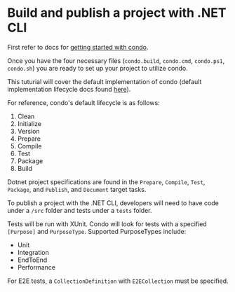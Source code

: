 # Build and publish a project with .NET CLI

First refer to docs for [getting started with condo][get-started].

Once you have the four necessary files (`condo.build`, `condo.cmd`, `condo.ps1`, `condo.sh`) you are ready to set up
your project to utilize condo.

This tuturial will cover the default implementation of condo (default implementation lifecycle docs found
[here][lifecycle]).

For reference, condo's default lifecycle is as follows:

1. Clean
2. Initialize
3. Version
4. Prepare
5. Compile
6. Test
7. Package
8. Build

Dotnet project specifications are found in the `Prepare`, `Compile`, `Test`, `Package`, and `Publish`, and `Document`
target tasks.



To publish a project with the .NET CLI, developers will need to have code under a ```/src``` folder and tests under a
```tests``` folder.

Tests will be run with XUnit. Condo will look for tests with a specified ```[Purpose]``` and ```PurposeType```.
Supported PurposeTypes include:

* Unit
* Integration
* EndToEnd
* Performance

For E2E tests, a ```CollectionDefinition``` with ```E2ECollection``` must be specified.



[get-started]: get-started.md
[lifecycle]: ../concepts/lifecycle.md
